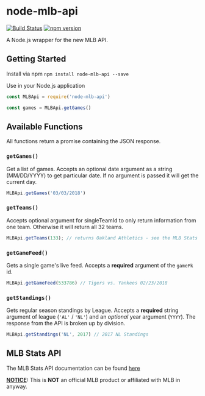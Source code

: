 # node-mlb-api
[![Build Status](https://travis-ci.org/erwstout/node-mlb-api.svg?branch=master)](https://travis-ci.org/erwstout/node-mlb-api)
[![npm version](https://badge.fury.io/js/node-mlb-api.svg)](https://badge.fury.io/js/node-mlb-api)

A Node.js wrapper for the new MLB API.

## Getting Started
Install via npm
`npm install node-mlb-api --save`

Use in your Node.js application
```js
const MLBApi = require('node-mlb-api')

const games = MLBApi.getGames()
```

## Available Functions
All functions return a promise containing the JSON response.

### `getGames()`
Get a list of games. Accepts an optional date argument as a string (MM/DD/YYYY)
to get particular date. If no argument is passed it will get the current day.

```js
MLBApi.getGames('03/03/2018')
```

### `getTeams()`
Accepts optional argument for singleTeamId to only return information from one team. Otherwise
it will return all 32 teams.

```js
MLBApi.getTeams(133); // returns Oakland Athletics - see the MLB Stats documentation for IDs
```

### `getGameFeed()`
Gets a single game's live feed. Accepts a **required** argument of the `gamePk` id.

```js
MLBApi.getGameFeed(533786) // Tigers vs. Yankees 02/23/2018
```

### `getStandings()`
Gets regular season standings by League. Accepts a **required** string argument of league
(`'AL'` / `'NL'`) and an *optional* year argument (`YYYY`). The response from the API
is broken up by division.

```js
MLBApi.getStandings('NL', 2017) // 2017 NL Standings
```

## MLB Stats API
The MLB Stats API documentation can be found [here](http://statsapi.mlb.com/docs/)

**<u>NOTICE</u>:** This is **NOT** an official MLB product or affiliated with MLB in anyway.

